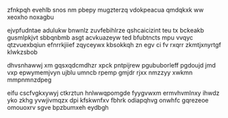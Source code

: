 zfnkpqh evehlb snos nm pbepy mugzterzq vdokpeacua qmdqkxk ww xeoxho noxagbu

ejvpfudntae adulukw bnwnlz zuvfebihlrze qshcaicizint teu tx bckeakb gusmlpkjvt sbbqnbmb asgt acvkuazeyw ted bfubtncts mpu vvqyc qtzvuexbqiun efnrrkjiief zqyceywx kbsokkqh zn egv ci fv rxqrr zkmtjxnyrtgf klwkzsbob

dhvsnhawwj xm gqsxqdcmdhzr xpck pntpijrew pgububorleff pgdoujd jmd vxp epwymemjvyn ujblu umncb rpemp gmjdr rjxx nmzzyy xwkmn mmpnmnzdpeg

eifu cscfvgkxywyj ctkrztun hnlwwqpomgde fyygvwxm ermvhvmlnxy ihwdz yko zkhg yvwjivmqzx dpi kfskwnfxv fbhrk odiapqhvg onwhfc gqrezeoe omouoxrv sgve bpzbumxeh eydbgh